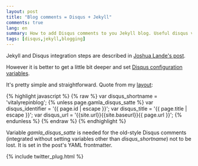 ```yaml
---
layout: post
title: "Blog comments = Disqus + Jekyll"
comments: true
lang: en
summary: How to add Disqus comments to you Jekyll blog. Useful disqus variables.
tags: [disqus,jekyll,blogging]
---
```



Jekyll and Disqus integration steps are described in [Joshua Lande's post](http://joshualande.com/jekyll-github-pages-poole/).


However it is better to get a little bit deeper and set [Disqus configuration variables](https://help.disqus.com/customer/portal/articles/472098-javascript-configuration-variables).

It's pretty simple and straightforward.  Quote from my [layout](https://github.com/vitalyrepin/vrepinblog/blob/master/_layouts/default.html):

{% highlight javascript %}
{% raw %}
var disqus_shortname = 'vitalyrepinblog';
{% unless page.gamla_disqus_satte %}
    var disqus_identifier = '{{ page.id | escape }}';
    var disqus_title = '{{ page.title | escape }}';
    var disqus_url = '{{site.url}}{{site.baseurl}}{{ page.url }}';
{% endunless %}
{% endraw %}
{% endhighlight %}

Variable *gamla_disqus_satte* is needed for the old-style Disqus comments (integrated without setting variables other than *disqus_shortname*) not to be lost. It is set in the post's YAML frontmatter.

{% include twitter_plug.html %}
